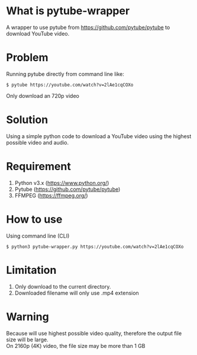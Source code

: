 # What is pytube-wrapper
A wrapper to use pytube from https://github.com/pytube/pytube to download YouTube video.


# Problem
Running pytube directly from command line like:
```
$ pytube https://youtube.com/watch?v=2lAe1cqCOXo
```
Only download an 720p video

# Solution
Using a simple python code to download a YouTube video using the highest possible video and audio.

# Requirement
1. Python v3.x (https://www.python.org/)
2. Pytube (https://github.com/pytube/pytube)
3. FFMPEG (https://ffmpeg.org/)

# How to use
Using command line (CLI)
```
$ python3 pytube-wrapper.py https://youtube.com/watch?v=2lAe1cqCOXo
```

# Limitation
1. Only download to the current directory.
2. Downloaded filename will only use .mp4 extension

# Warning
Because will use highest possible video quality, therefore the output file size will be large.  
On 2160p (4K) video, the file size may be more than 1 GB